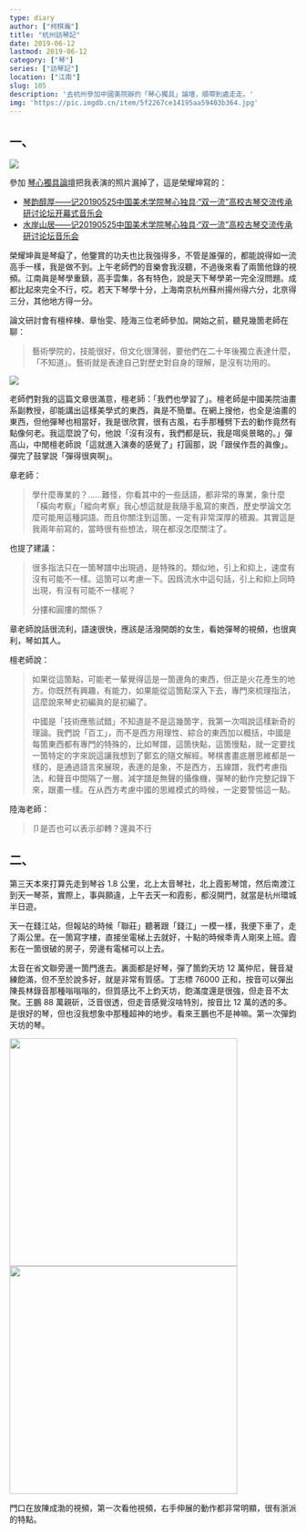 ```yaml
---
type: diary
author: ["柯棋瀚"]
title: "杭州訪琴記"
date: 2019-06-12
lastmod: 2019-06-12
category: ["琴"]
series: ["訪琴記"]
location: ["江南"]
slug: 105
description: '去杭州參加中國美院辦的「琴心獨具」論壇，順帶到處走走。'
img: 'https://pic.imgdb.cn/item/5f2267ce14195aa59403b364.jpg'
---
```


## 一、

<img src="https://pic.imgdb.cn/item/5ceea0d0451253d178235aeb">

參加 [琴心獨具論壇](https://mp.weixin.qq.com/s/X5N1tUAIZgqDCugWIpjMBw)<n>把我表演的照片漏掉了</n>，這是榮耀坤寫的：

- [琴韵醇厚——记20190525中国美术学院琴心独具·“双一流”高校古琴交流传承研讨论坛开幕式音乐会](https://user.qzone.qq.com/1063301167/blog/1558804563)
- [水岸山居——记20190525中国美术学院琴心独具·“双一流”高校古琴交流传承研讨论坛音乐会](https://user.qzone.qq.com/1063301167/blog/1558830296?g_f=&srctype=&ticket=&_t_=0.9849964704638958)

榮耀坤眞是琴癡了，他鑒賞的功夫也比我強得多，不管是誰彈的，都能說得如一流高手一樣，我是做不到。上午老師們的音樂會我沒聽，不過後來看了兩箇他錄的視頻。江南眞是琴學重鎮，高手雲集，各有特色，說是天下琴學弟一完全沒問題。成都比起來完全不行，哎。若天下琴學十分，上海南京杭州蘇州揚州得六分，北亰得三分，其他地方得一分。

論文研討會有檀梓棟、章怡雯、陸海三位老師參加。開始之前，聽見幾箇老師在聊：

> 藝術學院的，技能很好，但文化很薄弱，要他們在二十年後獨立表達什麼，「不知道」。藝術就是表達自己對歷史對自身的理解，是沒有功用的。

<img src="https://pic.imgdb.cn/item/5ceea0d6451253d178235bf0">

老師們對我的這篇文章很滿意，檀老師：「我們也學習了」。檀老師是中國美院油畫系副教授，卻能講出這樣美學式的東西，眞是不簡單。在網上搜他，也全是油畫的東西，但他彈琴也相當好，我是很欣賞，很有古風，右手那種劈下去的動作竟然有點像何老。我這麼說了句，他說「沒有沒有，我們都是玩，我是咡吳景略的。」彈<v>高山</v>，中閒檀老師說「這就進入演奏的感覺了」打圓那，説「跟侯作吾的眞像」。彈完了鼓掌説「彈得很爽啊」。

章老師：

> 學什麼專業的？……難怪，你看其中的一些話語，都非常的專業，象什麼「橫向考察」「縱向考察」<n>我心想這就是我隨手亂寫的東西，歷史學論文怎麼可能用這種詞語。</n>而且你關注到這箇，一定有非常深厚的積澱。<n>其實這是我兩年前寫的，當時很有些想法，現在都沒怎麼關注了。</n>

也提了建議：

> 很多指法只在一箇琴譜中出現過，是特殊的。類似地，引上和抑上，速度有沒有可能不一樣。這箇可以考慮一下。因爲流水中這句話，引上和抑上同時出現，有沒有可能不一樣呢？
>
> 分摟和圓摟的關係？

章老師說話很流利，語速很快，應該是活潑開朗的女生，看她彈琴的視頻，也很爽利，琴如其人。

檀老師說：

> 如果從這箇點，可能老一輩覺得這是一箇邊角的東西，但正是火花產生的地方。你既然有興趣，有能力，如果能從這箇點深入下去，專門來梳理指法，這麼說來琴史初編眞的是初編了。
>
> 中國是「技術應態試錯」<n>不知道是不是這幾箇字，我第一次咡說這樣新奇的理論。</n>我們說「百工」，而不是西方用理性、綜合的東西加以概括，中國是每箇東西都有專門的特殊的，比如琴譜，這箇快點，這箇慢點，就一定要找一箇特定的字來説<n>這讓我想到了鄭玄的隨文解經</n>。琴棋書畫底層思維都是一樣的，是通過語言來展現，表達的是象，不是西方，五線譜，我們考慮指法，和聲音中間隔了一層。減字譜是無聲的攝像機，彈琴的動作完整記錄下來，跟畫一樣。在从西方考慮中國的思維模式的時候，一定要警惕這一點。

陸海老師：

> 卩是否也可以表示卻轉？<n>還眞不行</n>

## 二、

第三天本來打算先走到琴谷 1.8 公里，北上太音琴社，北上霞影琴馆，然后南渡江到天一琴茶，實際上，事與願違，上午去天一和霞影，都沒開門，就當是杭州環城半日遊。

天一在錢江站，但報站的時候「聯莊」聽著跟「錢江」一模一樣，我便下車了，走了兩公里。在一箇寫字樓，直接坐電梯上去就好，十點的時候秊靑人剛來上班。霞影在一箇很破的房子，旁邊有電梯可以上去。

太音在省文聯旁邊一箇門進去。裏面都是好琴，彈了箇鈞天坊 12 萬仲尼，聲音凝練飽滿，但不至於說多好，就是非常有質感。丁志標 76000 正和，按音可以彈出陳長林錄音那種嗡嗡嗡的，但質感比不上鈞天坊，飽滿度還是很強，但走音不太聚。王鵬 88 萬親斫，泛音很透，但走音感覺沒啥特別，按音比 12 萬的透的多。是很好的琴，但也沒我想象中那種超神的地步。看來王鵬也不是神嘛。第一次彈鈞天坊的琴。



<img src="https://pic.imgdb.cn/item/5cef8391451253d1783545a4.jpg" width=400>

<img src="https://pic.imgdb.cn/item/5cef8393451253d17835462b.jpg" width=400>

門口在放陳成渤的視頻，第一次看他視頻，右手伸展的動作都非常明顯，很有浙派的特點。
